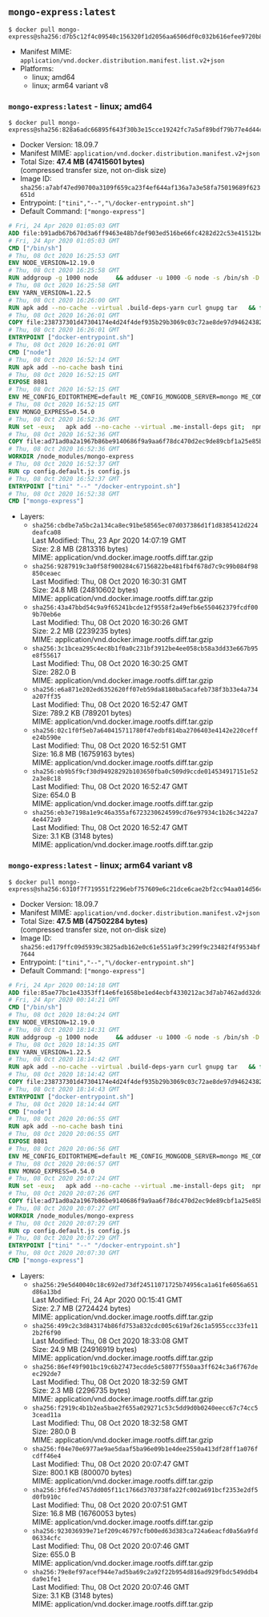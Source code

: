 ## `mongo-express:latest`

```console
$ docker pull mongo-express@sha256:d7b5c12f4c09540c156320f1d2056aa6506df0c032b616efee9720b8dc6d6d46
```

-	Manifest MIME: `application/vnd.docker.distribution.manifest.list.v2+json`
-	Platforms:
	-	linux; amd64
	-	linux; arm64 variant v8

### `mongo-express:latest` - linux; amd64

```console
$ docker pull mongo-express@sha256:828a6adc66895f643f30b3e15cce19242fc7a5af89bdf79b77e4d44c3423da4a
```

-	Docker Version: 18.09.7
-	Manifest MIME: `application/vnd.docker.distribution.manifest.v2+json`
-	Total Size: **47.4 MB (47415601 bytes)**  
	(compressed transfer size, not on-disk size)
-	Image ID: `sha256:a7abf47ed90700a3109f659ca23f4ef644af136a7a3e58fa75019689f623651d`
-	Entrypoint: `["tini","--","\/docker-entrypoint.sh"]`
-	Default Command: `["mongo-express"]`

```dockerfile
# Fri, 24 Apr 2020 01:05:03 GMT
ADD file:b91adb67b670d3a6ff9463e48b7def903ed516be66fc4282d22c53e41512be49 in / 
# Fri, 24 Apr 2020 01:05:03 GMT
CMD ["/bin/sh"]
# Thu, 08 Oct 2020 16:25:53 GMT
ENV NODE_VERSION=12.19.0
# Thu, 08 Oct 2020 16:25:58 GMT
RUN addgroup -g 1000 node     && adduser -u 1000 -G node -s /bin/sh -D node     && apk add --no-cache         libstdc++     && apk add --no-cache --virtual .build-deps         curl     && ARCH= && alpineArch="$(apk --print-arch)"       && case "${alpineArch##*-}" in         x86_64)           ARCH='x64'           CHECKSUM="0d26ef0d4fa7ffe4f9f4a954bbf6172372528636acf2a69b0fc9ac22e247ac23"           ;;         *) ;;       esac   && if [ -n "${CHECKSUM}" ]; then     set -eu;     curl -fsSLO --compressed "https://unofficial-builds.nodejs.org/download/release/v$NODE_VERSION/node-v$NODE_VERSION-linux-$ARCH-musl.tar.xz";     echo "$CHECKSUM  node-v$NODE_VERSION-linux-$ARCH-musl.tar.xz" | sha256sum -c -       && tar -xJf "node-v$NODE_VERSION-linux-$ARCH-musl.tar.xz" -C /usr/local --strip-components=1 --no-same-owner       && ln -s /usr/local/bin/node /usr/local/bin/nodejs;   else     echo "Building from source"     && apk add --no-cache --virtual .build-deps-full         binutils-gold         g++         gcc         gnupg         libgcc         linux-headers         make         python2     && for key in       4ED778F539E3634C779C87C6D7062848A1AB005C       94AE36675C464D64BAFA68DD7434390BDBE9B9C5       71DCFD284A79C3B38668286BC97EC7A07EDE3FC1       8FCCA13FEF1D0C2E91008E09770F7A9A5AE15600       C4F0DFFF4E8C1A8236409D08E73BC641CC11F4C8       C82FA3AE1CBEDC6BE46B9360C43CEC45C17AB93C       DD8F2338BAE7501E3DD5AC78C273792F7D83545D       A48C2BEE680E841632CD4E44F07496B3EB3C1762       108F52B48DB57BB0CC439B2997B01419BD92F80A       B9E2F5981AA6E0CD28160D9FF13993A75599653C     ; do       gpg --batch --keyserver hkp://p80.pool.sks-keyservers.net:80 --recv-keys "$key" ||       gpg --batch --keyserver hkp://ipv4.pool.sks-keyservers.net --recv-keys "$key" ||       gpg --batch --keyserver hkp://pgp.mit.edu:80 --recv-keys "$key" ;     done     && curl -fsSLO --compressed "https://nodejs.org/dist/v$NODE_VERSION/node-v$NODE_VERSION.tar.xz"     && curl -fsSLO --compressed "https://nodejs.org/dist/v$NODE_VERSION/SHASUMS256.txt.asc"     && gpg --batch --decrypt --output SHASUMS256.txt SHASUMS256.txt.asc     && grep " node-v$NODE_VERSION.tar.xz\$" SHASUMS256.txt | sha256sum -c -     && tar -xf "node-v$NODE_VERSION.tar.xz"     && cd "node-v$NODE_VERSION"     && ./configure     && make -j$(getconf _NPROCESSORS_ONLN) V=     && make install     && apk del .build-deps-full     && cd ..     && rm -Rf "node-v$NODE_VERSION"     && rm "node-v$NODE_VERSION.tar.xz" SHASUMS256.txt.asc SHASUMS256.txt;   fi   && rm -f "node-v$NODE_VERSION-linux-$ARCH-musl.tar.xz"   && apk del .build-deps   && node --version   && npm --version
# Thu, 08 Oct 2020 16:25:58 GMT
ENV YARN_VERSION=1.22.5
# Thu, 08 Oct 2020 16:26:00 GMT
RUN apk add --no-cache --virtual .build-deps-yarn curl gnupg tar   && for key in     6A010C5166006599AA17F08146C2130DFD2497F5   ; do     gpg --batch --keyserver hkp://p80.pool.sks-keyservers.net:80 --recv-keys "$key" ||     gpg --batch --keyserver hkp://ipv4.pool.sks-keyservers.net --recv-keys "$key" ||     gpg --batch --keyserver hkp://pgp.mit.edu:80 --recv-keys "$key" ;   done   && curl -fsSLO --compressed "https://yarnpkg.com/downloads/$YARN_VERSION/yarn-v$YARN_VERSION.tar.gz"   && curl -fsSLO --compressed "https://yarnpkg.com/downloads/$YARN_VERSION/yarn-v$YARN_VERSION.tar.gz.asc"   && gpg --batch --verify yarn-v$YARN_VERSION.tar.gz.asc yarn-v$YARN_VERSION.tar.gz   && mkdir -p /opt   && tar -xzf yarn-v$YARN_VERSION.tar.gz -C /opt/   && ln -s /opt/yarn-v$YARN_VERSION/bin/yarn /usr/local/bin/yarn   && ln -s /opt/yarn-v$YARN_VERSION/bin/yarnpkg /usr/local/bin/yarnpkg   && rm yarn-v$YARN_VERSION.tar.gz.asc yarn-v$YARN_VERSION.tar.gz   && apk del .build-deps-yarn   && yarn --version
# Thu, 08 Oct 2020 16:26:01 GMT
COPY file:238737301d47304174e4d24f4def935b29b3069c03c72ae8de97d94624382fce in /usr/local/bin/ 
# Thu, 08 Oct 2020 16:26:01 GMT
ENTRYPOINT ["docker-entrypoint.sh"]
# Thu, 08 Oct 2020 16:26:01 GMT
CMD ["node"]
# Thu, 08 Oct 2020 16:52:14 GMT
RUN apk add --no-cache bash tini
# Thu, 08 Oct 2020 16:52:15 GMT
EXPOSE 8081
# Thu, 08 Oct 2020 16:52:15 GMT
ENV ME_CONFIG_EDITORTHEME=default ME_CONFIG_MONGODB_SERVER=mongo ME_CONFIG_MONGODB_ENABLE_ADMIN=true ME_CONFIG_BASICAUTH_USERNAME= ME_CONFIG_BASICAUTH_PASSWORD= VCAP_APP_HOST=0.0.0.0
# Thu, 08 Oct 2020 16:52:15 GMT
ENV MONGO_EXPRESS=0.54.0
# Thu, 08 Oct 2020 16:52:36 GMT
RUN set -eux; 	apk add --no-cache --virtual .me-install-deps git; 	npm install mongo-express@$MONGO_EXPRESS; 	apk del --no-network .me-install-deps
# Thu, 08 Oct 2020 16:52:36 GMT
COPY file:ad71ad0a2a1967b86be9140686f9a9aa6f78dc470d2ec9de89cbf1a25e85b550 in / 
# Thu, 08 Oct 2020 16:52:36 GMT
WORKDIR /node_modules/mongo-express
# Thu, 08 Oct 2020 16:52:37 GMT
RUN cp config.default.js config.js
# Thu, 08 Oct 2020 16:52:37 GMT
ENTRYPOINT ["tini" "--" "/docker-entrypoint.sh"]
# Thu, 08 Oct 2020 16:52:38 GMT
CMD ["mongo-express"]
```

-	Layers:
	-	`sha256:cbdbe7a5bc2a134ca8ec91be58565ec07d037386d1f1d8385412d224deafca08`  
		Last Modified: Thu, 23 Apr 2020 14:07:19 GMT  
		Size: 2.8 MB (2813316 bytes)  
		MIME: application/vnd.docker.image.rootfs.diff.tar.gzip
	-	`sha256:9287919c3a0f58f900284c67156822be481fb4f678d7c9c99b084f98850ceaec`  
		Last Modified: Thu, 08 Oct 2020 16:30:31 GMT  
		Size: 24.8 MB (24810602 bytes)  
		MIME: application/vnd.docker.image.rootfs.diff.tar.gzip
	-	`sha256:43a47bbd54c9a9f65241bcde12f9558f2a49efb6e550462379fcdf009b70eb6e`  
		Last Modified: Thu, 08 Oct 2020 16:30:26 GMT  
		Size: 2.2 MB (2239235 bytes)  
		MIME: application/vnd.docker.image.rootfs.diff.tar.gzip
	-	`sha256:3c1bcea295c4ec8b1f0a0c231bf3912be4ee058cb58a3dd33e667b95e8f55617`  
		Last Modified: Thu, 08 Oct 2020 16:30:25 GMT  
		Size: 282.0 B  
		MIME: application/vnd.docker.image.rootfs.diff.tar.gzip
	-	`sha256:e6a871e202ed6352620ff07eb59da8180ba5acafeb738f3b33e4a734a207ff35`  
		Last Modified: Thu, 08 Oct 2020 16:52:47 GMT  
		Size: 789.2 KB (789201 bytes)  
		MIME: application/vnd.docker.image.rootfs.diff.tar.gzip
	-	`sha256:02c1f0f5eb7a640415711780f47edbf814ba2706403e4142e220ceffe24b590e`  
		Last Modified: Thu, 08 Oct 2020 16:52:51 GMT  
		Size: 16.8 MB (16759163 bytes)  
		MIME: application/vnd.docker.image.rootfs.diff.tar.gzip
	-	`sha256:eb9b5f9cf30d94928292b103650fba0c509d9ccde014534917151e522a3e8c18`  
		Last Modified: Thu, 08 Oct 2020 16:52:47 GMT  
		Size: 654.0 B  
		MIME: application/vnd.docker.image.rootfs.diff.tar.gzip
	-	`sha256:eb3e7198a1e9c46a355af6723230624599cd76e97934c1b26c3422a74e4472a9`  
		Last Modified: Thu, 08 Oct 2020 16:52:47 GMT  
		Size: 3.1 KB (3148 bytes)  
		MIME: application/vnd.docker.image.rootfs.diff.tar.gzip

### `mongo-express:latest` - linux; arm64 variant v8

```console
$ docker pull mongo-express@sha256:6310f7f719551f2296ebf757609e6c21dce6cae2bf2cc94aa014d56c3ded77bf
```

-	Docker Version: 18.09.7
-	Manifest MIME: `application/vnd.docker.distribution.manifest.v2+json`
-	Total Size: **47.5 MB (47502284 bytes)**  
	(compressed transfer size, not on-disk size)
-	Image ID: `sha256:ed179ffc09d5939c3825adb162e0c61e551a9f3c299f9c23482f4f9534bf7644`
-	Entrypoint: `["tini","--","\/docker-entrypoint.sh"]`
-	Default Command: `["mongo-express"]`

```dockerfile
# Fri, 24 Apr 2020 00:14:18 GMT
ADD file:85ae77bc1e43353ff14e6fe1658be1ed4ecbf4330212ac3d7ab7462add32dd39 in / 
# Fri, 24 Apr 2020 00:14:21 GMT
CMD ["/bin/sh"]
# Thu, 08 Oct 2020 18:04:24 GMT
ENV NODE_VERSION=12.19.0
# Thu, 08 Oct 2020 18:14:31 GMT
RUN addgroup -g 1000 node     && adduser -u 1000 -G node -s /bin/sh -D node     && apk add --no-cache         libstdc++     && apk add --no-cache --virtual .build-deps         curl     && ARCH= && alpineArch="$(apk --print-arch)"       && case "${alpineArch##*-}" in         x86_64)           ARCH='x64'           CHECKSUM="0d26ef0d4fa7ffe4f9f4a954bbf6172372528636acf2a69b0fc9ac22e247ac23"           ;;         *) ;;       esac   && if [ -n "${CHECKSUM}" ]; then     set -eu;     curl -fsSLO --compressed "https://unofficial-builds.nodejs.org/download/release/v$NODE_VERSION/node-v$NODE_VERSION-linux-$ARCH-musl.tar.xz";     echo "$CHECKSUM  node-v$NODE_VERSION-linux-$ARCH-musl.tar.xz" | sha256sum -c -       && tar -xJf "node-v$NODE_VERSION-linux-$ARCH-musl.tar.xz" -C /usr/local --strip-components=1 --no-same-owner       && ln -s /usr/local/bin/node /usr/local/bin/nodejs;   else     echo "Building from source"     && apk add --no-cache --virtual .build-deps-full         binutils-gold         g++         gcc         gnupg         libgcc         linux-headers         make         python2     && for key in       4ED778F539E3634C779C87C6D7062848A1AB005C       94AE36675C464D64BAFA68DD7434390BDBE9B9C5       71DCFD284A79C3B38668286BC97EC7A07EDE3FC1       8FCCA13FEF1D0C2E91008E09770F7A9A5AE15600       C4F0DFFF4E8C1A8236409D08E73BC641CC11F4C8       C82FA3AE1CBEDC6BE46B9360C43CEC45C17AB93C       DD8F2338BAE7501E3DD5AC78C273792F7D83545D       A48C2BEE680E841632CD4E44F07496B3EB3C1762       108F52B48DB57BB0CC439B2997B01419BD92F80A       B9E2F5981AA6E0CD28160D9FF13993A75599653C     ; do       gpg --batch --keyserver hkp://p80.pool.sks-keyservers.net:80 --recv-keys "$key" ||       gpg --batch --keyserver hkp://ipv4.pool.sks-keyservers.net --recv-keys "$key" ||       gpg --batch --keyserver hkp://pgp.mit.edu:80 --recv-keys "$key" ;     done     && curl -fsSLO --compressed "https://nodejs.org/dist/v$NODE_VERSION/node-v$NODE_VERSION.tar.xz"     && curl -fsSLO --compressed "https://nodejs.org/dist/v$NODE_VERSION/SHASUMS256.txt.asc"     && gpg --batch --decrypt --output SHASUMS256.txt SHASUMS256.txt.asc     && grep " node-v$NODE_VERSION.tar.xz\$" SHASUMS256.txt | sha256sum -c -     && tar -xf "node-v$NODE_VERSION.tar.xz"     && cd "node-v$NODE_VERSION"     && ./configure     && make -j$(getconf _NPROCESSORS_ONLN) V=     && make install     && apk del .build-deps-full     && cd ..     && rm -Rf "node-v$NODE_VERSION"     && rm "node-v$NODE_VERSION.tar.xz" SHASUMS256.txt.asc SHASUMS256.txt;   fi   && rm -f "node-v$NODE_VERSION-linux-$ARCH-musl.tar.xz"   && apk del .build-deps   && node --version   && npm --version
# Thu, 08 Oct 2020 18:14:35 GMT
ENV YARN_VERSION=1.22.5
# Thu, 08 Oct 2020 18:14:42 GMT
RUN apk add --no-cache --virtual .build-deps-yarn curl gnupg tar   && for key in     6A010C5166006599AA17F08146C2130DFD2497F5   ; do     gpg --batch --keyserver hkp://p80.pool.sks-keyservers.net:80 --recv-keys "$key" ||     gpg --batch --keyserver hkp://ipv4.pool.sks-keyservers.net --recv-keys "$key" ||     gpg --batch --keyserver hkp://pgp.mit.edu:80 --recv-keys "$key" ;   done   && curl -fsSLO --compressed "https://yarnpkg.com/downloads/$YARN_VERSION/yarn-v$YARN_VERSION.tar.gz"   && curl -fsSLO --compressed "https://yarnpkg.com/downloads/$YARN_VERSION/yarn-v$YARN_VERSION.tar.gz.asc"   && gpg --batch --verify yarn-v$YARN_VERSION.tar.gz.asc yarn-v$YARN_VERSION.tar.gz   && mkdir -p /opt   && tar -xzf yarn-v$YARN_VERSION.tar.gz -C /opt/   && ln -s /opt/yarn-v$YARN_VERSION/bin/yarn /usr/local/bin/yarn   && ln -s /opt/yarn-v$YARN_VERSION/bin/yarnpkg /usr/local/bin/yarnpkg   && rm yarn-v$YARN_VERSION.tar.gz.asc yarn-v$YARN_VERSION.tar.gz   && apk del .build-deps-yarn   && yarn --version
# Thu, 08 Oct 2020 18:14:42 GMT
COPY file:238737301d47304174e4d24f4def935b29b3069c03c72ae8de97d94624382fce in /usr/local/bin/ 
# Thu, 08 Oct 2020 18:14:43 GMT
ENTRYPOINT ["docker-entrypoint.sh"]
# Thu, 08 Oct 2020 18:14:44 GMT
CMD ["node"]
# Thu, 08 Oct 2020 20:06:55 GMT
RUN apk add --no-cache bash tini
# Thu, 08 Oct 2020 20:06:55 GMT
EXPOSE 8081
# Thu, 08 Oct 2020 20:06:56 GMT
ENV ME_CONFIG_EDITORTHEME=default ME_CONFIG_MONGODB_SERVER=mongo ME_CONFIG_MONGODB_ENABLE_ADMIN=true ME_CONFIG_BASICAUTH_USERNAME= ME_CONFIG_BASICAUTH_PASSWORD= VCAP_APP_HOST=0.0.0.0
# Thu, 08 Oct 2020 20:06:57 GMT
ENV MONGO_EXPRESS=0.54.0
# Thu, 08 Oct 2020 20:07:24 GMT
RUN set -eux; 	apk add --no-cache --virtual .me-install-deps git; 	npm install mongo-express@$MONGO_EXPRESS; 	apk del --no-network .me-install-deps
# Thu, 08 Oct 2020 20:07:26 GMT
COPY file:ad71ad0a2a1967b86be9140686f9a9aa6f78dc470d2ec9de89cbf1a25e85b550 in / 
# Thu, 08 Oct 2020 20:07:27 GMT
WORKDIR /node_modules/mongo-express
# Thu, 08 Oct 2020 20:07:29 GMT
RUN cp config.default.js config.js
# Thu, 08 Oct 2020 20:07:29 GMT
ENTRYPOINT ["tini" "--" "/docker-entrypoint.sh"]
# Thu, 08 Oct 2020 20:07:30 GMT
CMD ["mongo-express"]
```

-	Layers:
	-	`sha256:29e5d40040c18c692ed73df24511071725b74956ca1a61fe6056a651d86a13bd`  
		Last Modified: Fri, 24 Apr 2020 00:15:41 GMT  
		Size: 2.7 MB (2724424 bytes)  
		MIME: application/vnd.docker.image.rootfs.diff.tar.gzip
	-	`sha256:499c2c3d843174b86fd753a832cdc005c619af26c1a5955ccc33fe112b2f6f90`  
		Last Modified: Thu, 08 Oct 2020 18:33:08 GMT  
		Size: 24.9 MB (24916919 bytes)  
		MIME: application/vnd.docker.image.rootfs.diff.tar.gzip
	-	`sha256:86ef49f901bc19c6b27473ecdde5c58077f550aa3ff624c3a6f767deec292de7`  
		Last Modified: Thu, 08 Oct 2020 18:32:59 GMT  
		Size: 2.3 MB (2296735 bytes)  
		MIME: application/vnd.docker.image.rootfs.diff.tar.gzip
	-	`sha256:f2919c4b1b2ea5bae2f655a029271c53c5dd9d0b0240eecc67c74cc53cead11a`  
		Last Modified: Thu, 08 Oct 2020 18:32:58 GMT  
		Size: 280.0 B  
		MIME: application/vnd.docker.image.rootfs.diff.tar.gzip
	-	`sha256:f04e70e6977ae9ae5daaf5ba96e09b1e4dee2550a413df28ff1a076fcdff46e4`  
		Last Modified: Thu, 08 Oct 2020 20:07:47 GMT  
		Size: 800.1 KB (800070 bytes)  
		MIME: application/vnd.docker.image.rootfs.diff.tar.gzip
	-	`sha256:3f6fed7457dd005f11c1766d3703738fa22fc002a691bcf2353e2df5d0fb910c`  
		Last Modified: Thu, 08 Oct 2020 20:07:51 GMT  
		Size: 16.8 MB (16760053 bytes)  
		MIME: application/vnd.docker.image.rootfs.diff.tar.gzip
	-	`sha256:923036939e71ef209c46797cfb00ed63d383ca724a6eacfd0a56a9fd06334cfc`  
		Last Modified: Thu, 08 Oct 2020 20:07:46 GMT  
		Size: 655.0 B  
		MIME: application/vnd.docker.image.rootfs.diff.tar.gzip
	-	`sha256:79e8ef97acef944e7ad5ba69c2a92f22b954d816ad929fbdc549ddb4da9e1fe1`  
		Last Modified: Thu, 08 Oct 2020 20:07:46 GMT  
		Size: 3.1 KB (3148 bytes)  
		MIME: application/vnd.docker.image.rootfs.diff.tar.gzip
